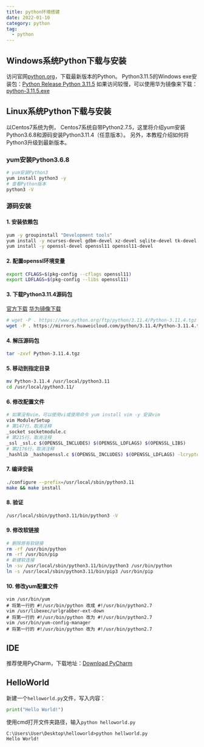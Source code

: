 ```yaml
---
title: python环境搭建
date: 2022-01-10
category: python
tag:
  - python
---
```


## Windows系统Python下载与安装

访问官网[python.org](https://www.python.org/downloads/windows/)，下载最新版本的Python。
Python3.11.5的Windows exe安装包：[Python Release Python 3.11.5](https://www.python.org/downloads/release/python-3115/)
如果访问较慢，可以使用华为镜像来下载：[python-3.11.5.exe](https://mirrors.huaweicloud.com/python/3.11.5/python-3.11.5.exe)

## Linux系统Python下载与安装

以Centos7系统为例， Centos7系统自带Python2.7.5，这里将介绍yum安装Python3.6.8和源码安装Python3.11.4（任意版本）。
另外，本教程介绍如何将Python3升级到最新版本。

### yum安装Python3.6.8

```bash
# yum安装Python3
yum install python3 -y
# 查看Python版本
python3 -V
```

### 源码安装

#### 1. 安装依赖包

```bash
yum -y groupinstall "Development tools"
yum install -y ncurses-devel gdbm-devel xz-devel sqlite-devel tk-devel uuid-devel readline-devel bzip2-devel libffi-devel
yum install -y openssl-devel openssl11 openssl11-devel
```

#### 2. 配置openssl环境变量

```bash
export CFLAGS=$(pkg-config --cflags openssl11)
export LDFLAGS=$(pkg-config --libs openssl11)
```

#### 3. 下载Python3.11.4源码包

[官方下载](https://www.python.org/ftp/python/3.11.4/Python-3.11.4.tgz)
[华为镜像下载](https://mirrors.huaweicloud.com/python/3.11.4/Python-3.11.4.tgz)

```bash
# wget -P . https://www.python.org/ftp/python/3.11.4/Python-3.11.4.tgz
wget -P . https://mirrors.huaweicloud.com/python/3.11.4/Python-3.11.4.tgz
```

#### 4. 解压源码包

```bash
tar -zxvf Python-3.11.4.tgz
```

#### 5. 移动到指定目录

```bash
mv Python-3.11.4 /usr/local/python3.11
cd /usr/local/python3.11/
```

#### 6. 修改配置文件

```bash
# 如果没有vim，可以使用vi或使用命令 yum install vim -y 安装vim
vim Module/Setup
# 第147行，取消注释
_socket socketmodule.c
# 第215行，取消注释
_ssl _ssl.c $(OPENSSL_INCLUDES) $(OPENSSL_LDFLAGS) $(OPENSSL_LIBS)
# 第2176行，取消注释
_hashlib _hashopenssl.c $(OPENSSL_INCLUDES) $(OPENSSL_LDFLAGS) -lcrypto
```

#### 7. 编译安装

```bash
./configure --prefix=/usr/local/sbin/python3.11
make && make install
```

#### 8. 验证

```bash
/usr/local/sbin/python3.11/bin/python3 -V
```

#### 9. 修改软链接

```bash
# 删除原有软链接
rm -rf /usr/bin/python
rm -rf /usr/bin/pip
# 新建软连接
ln -sv /usr/local/sbin/python3.11/bin/python3 /usr/bin/python
ln -s /usr/local/sbin/python3.11/bin/pip3 /usr/bin/pip
```

#### 10. 修改yum配置文件

```shell
vim /usr/bin/yum
# 将第一行的 #!/usr/bin/python 改成 #!/usr/bin/python2.7
vim /usr/libexec/urlgrabber-ext-down
# 将第一行的 #!/usr/bin/python 改为 #!/usr/bin/python2.7
vim /usr/bin/yum-config-manager
# 将第一行的 #!/usr/bin/python 改为 #!/usr/bin/python2.7
```

## IDE

推荐使用PyCharm，下载地址：[Download PyCharm](https://www.jetbrains.com/pycharm/download/)

## HelloWorld

新建一个`helloworld.py`文件，写入内容：

```python
print("Hello World!")
```

使用cmd打开文件夹路径，输入`python helloworld.py`

```shell
C:\Users\User\Desktop\helloworld>python hellworld.py
Hello World!
```
